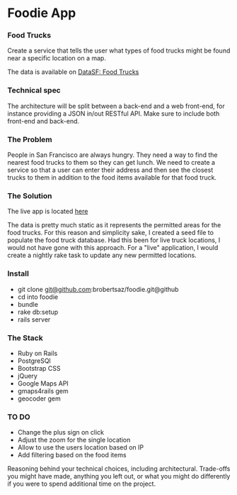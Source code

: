 # Foodie App

### Food Trucks

Create a service that tells the user what types of food trucks might be found near a specific location on a map.

The data is available on [DataSF: Food Trucks](https://data.sfgov.org/Economy-and-Community/Mobile-Food-Facility-Permit/rqzj-sfat)

### Technical spec

The architecture will be split between a back-end and a web front-end, for instance providing a JSON in/out RESTful API. Make sure to include both front-end and back-end.

### The Problem

People in San Francisco are always hungry.  They need a way to find the nearest food trucks to them so they can get lunch.  We need to create a service so that a user can enter their address and then see the closest trucks to them in addition to the food items available for that food truck.

### The Solution

The live app is located [here](http://sffoodie.herokuapp.com/)

The data is pretty much static as it represents the permitted areas for the food trucks.  For this reason and simplicity sake, I created a seed file to populate the food truck database.  Had this been for live truck locations, I would not have gone with this approach.  For a "live" application, I would create a nightly rake task to update any new permitted locations.

### Install

+ git clone git@github.com:brobertsaz/foodie.git@github
+ cd into foodie
+ bundle
+ rake db:setup
+ rails server


### The Stack
+ Ruby on Rails
+ PostgreSQl
+ Bootstrap CSS
+ jQuery
+ Google Maps API
+ gmaps4rails gem
+ geocoder gem


### TO DO
+ Change the plus sign on click
+ Adjust the zoom for the single location
+ Allow to use the users location based on IP
+ Add filtering based on the food items

Reasoning behind your technical choices, including architectural. Trade-offs you might have made, anything you left out, or what you might do differently if you were to spend additional time on the project.